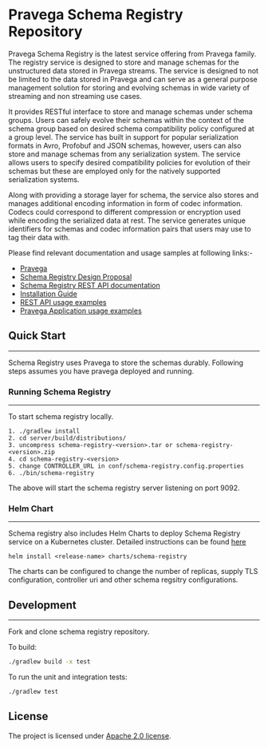 <!--
Copyright (c) Dell Inc., or its subsidiaries. All Rights Reserved.

Licensed under the Apache License, Version 2.0 (the "License");
you may not use this file except in compliance with the License.
You may obtain a copy of the License at

    http://www.apache.org/licenses/LICENSE-2.0
-->

# Pravega Schema Registry Repository

Pravega Schema Registry is the latest service offering from Pravega family. The registry service is designed to store and manage schemas for the unstructured data stored in Pravega streams. The service is designed to not be limited to the data stored in Pravega and can serve as a general purpose management solution for storing and evolving schemas in wide variety of streaming and non streaming use cases. 

It provides RESTful interface to store and manage schemas under schema groups. Users can safely evolve their schemas within the context of the schema group based on desired schema compatibility policy configured at a group level. The service has built in support for popular serialization formats in Avro, Profobuf and JSON schemas, however, users can also store and manage schemas from any serialization system. The service allows users to specify desired compatibility policies for evolution of their schemas but these are employed only for the natively supported serialization systems. 

Along with providing a storage layer for schema, the service also stores and manages additional encoding information in form of codec information. Codecs could correspond to different compression or encryption used while encoding the serialized data at rest. The service generates unique identifiers for schemas and codec information pairs that users may use to tag their data with. 

Please find relevant documentation and usage samples at following links:-
- [Pravega](https://pravega.io)
- [Schema Registry Design Proposal](https://github.com/pravega/schema-registry/wiki/PDP-1:-Schema-Registry)
- [Schema Registry REST API documentation](https://github.com/pravega/schema-registry/wiki/REST-documentation)
- [Installation Guide](https://github.com/pravega/schema-registry/wiki/Installation-Guide)
- [REST API usage examples](https://github.com/pravega/schema-registry/wiki/REST-API-Usage-Samples)
- [Pravega Application usage examples](https://github.com/pravega/schema-registry/wiki/Sample-Usage:-Pravega-Application)

## Quick Start
----------
Schema Registry uses Pravega to store the schemas durably. Following steps assumes you have pravega deployed and running. 

### Running Schema Registry 
-----------------------------
To start schema registry locally. 
```
1. ./gradlew install
2. cd server/build/distributions/
3. uncompress schema-registry-<version>.tar or schema-registry-<version>.zip
4. cd schema-registry-<version>
5. change CONTROLLER_URL in conf/schema-registry.config.properties
6. ./bin/schema-registry
```
The above will start the schema registry server listening on port 9092. 

### Helm Chart
-----------------------------

Schema registry also includes Helm Charts to deploy Schema Registry service on a Kubernetes cluster.
Detailed instructions can be found [here](https://github.com/pravega/schema-registry/blob/master/charts/schema-registry/README.md)

```
helm install <release-name> charts/schema-registry
```
The charts can be configured to change the number of replicas, supply TLS configuration, controller uri and other schema regsitry configurations. 

## Development
-----------

Fork and clone schema registry repository. 

To build:

```bash
./gradlew build -x test
```

To run the unit and integration tests:

```bash
./gradlew test 
```

License
-------
The project is licensed under [Apache 2.0 license](LICENSE-Apache).


